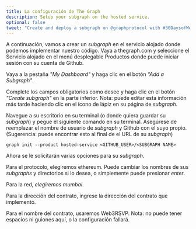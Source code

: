 ```yaml
---
title: La configuración de The Graph
description: Setup your subgraph on the hosted service.
optional: false
tweet: "Create and deploy a subgraph on @graphprotocol with #30DaysofWeb3 @womenbuildweb3 👾"
---
```


A continuación, vamos a crear un _subgraph_ en el servicio alojado donde podemos implementar nuestro código. Vaya a thegraph.com y seleccione el Servicio alojado en el menú desplegable Productos donde puede iniciar sesión con su cuenta de Github.

Vaya a la pestaña _"My Dashboard"_ y haga clic en el botón _"Add a Subgraph"_.

Complete los campos obligatorios como desee y haga clic en el botón _"Create subgraph"_ en la parte inferior.
Nota: puede editar esta información más tarde haciendo clic en el ícono de lápiz en su página de _subgraph_.

Navegue a su escritorio en su terminal (o donde quiera guardar su _subgraph_) y pegue el siguiente comando en su terminal. Asegúrese de reemplazar el nombre de usuario de _subgraph_ y Github con el suyo propio. (Sugerencia: puede encontrar esto al final de el URL de su _subgraph_)

```
graph init --product hosted-service <GITHUB_USER>/<SUBGRAPH NAME>
```

Ahora se le solicitarán varias opciones para su _subgraph_.

Para el protocolo, elegiremos ethereum. Puede cambiar los nombres de sus _subgraphs_ y directorios si lo desea, o simplemente puede presionar _enter_.

Para la red, _elegiremos mumbai_.

Para la dirección del contrato, ingrese la dirección del contrato que implementó.

Para el nombre del contrato, usaremos Web3RSVP.
Nota: no puede tener espacios ni guiones aquí, o la configuración fallará.
